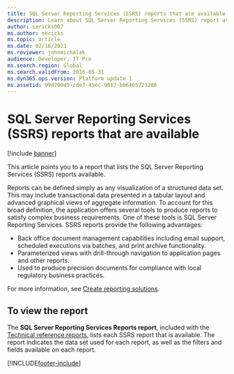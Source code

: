 ```yaml
---
title: SQL Server Reporting Services (SSRS) reports that are available
description: Learn about SQL Server Reporting Services (SSRS) report availability, including an outline of how to view reports.
author: sericks007
ms.author: sericks
ms.topic: article
ms.date: 02/16/2021
ms.reviewer: johnmichalak
audience: Developer, IT Pro
ms.search.region: Global
ms.search.validFrom: 2016-05-31
ms.dyn365.ops.version: Platform update 1
ms.assetid: 99d70045-cde7-45ec-9817-bb6465723286
---
```


# SQL Server Reporting Services (SSRS) reports that are available

[!include [banner](../includes/banner.md)]

This article points you to a report that lists the SQL Server Reporting Services (SSRS) reports available.

Reports can be defined simply as any visualization of a structured data set. This may include transactional data presented in a tabular layout and advanced graphical views of aggregate information. To account for this broad definition, the application offers several tools to produce reports to satisfy complex business requirements. One of these tools is SQL Server Reporting Services. SSRS reports provide the following advantages:

- Back office document management capabilities including email support, scheduled executions via batches, and print archive functionality.
- Parameterized views with drill-through navigation to application pages and other reports.
- Used to produce precision documents for compliance with local regulatory business practices.

For more information, see [Create reporting solutions](create-nextgen-reporting-solutions.md).

## To view the report
The **SQL Server Reporting Services Reports report**, included with the [Technical reference reports](/dynamics/s-e/global/axtechrefrep_61), lists each SSRS report that is available. The report indicates the data set used for each report, as well as the filters and fields available on each report.


[!INCLUDE[footer-include](../../../includes/footer-banner.md)]
